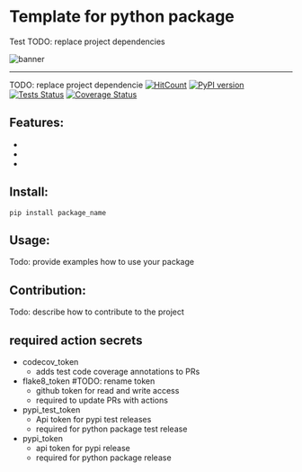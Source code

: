 # Template for python package
Test
TODO: replace project dependencies

![banner](https://bmeyn.github.io/temp_python_pkg/docs/images/project-banner.png)

*****
TODO: replace project dependencie
[![HitCount](https://hits.dwyl.com/BMeyn/temp_python_package.svg?style=flat-square)](http://hits.dwyl.com/BMeyn/temp_python_package)
[![PyPI version](https://badge.fury.io/py/BMeyn.svg)](https://badge.fury.io/py)
[![Tests Status](https://bmeyn.github.io/temp_python_pkg/docs/badget/tests-badget.svg?dummy=8484744)](https://smarie.github.io/python-genbadge/reports/junit/report.html)
[![Coverage Status](https://bmeyn.github.io/temp_python_pkg/docs/badget/coverage-badget.svg?dummy=8484744)](https://github.com/BMeyn/temp_python_pkg)

## Features:
-
-
-

## Install:

```
pip install package_name
```

## Usage:

Todo: provide examples how to use your package

## Contribution:

Todo: describe how to contribute to the project

## required action secrets
- codecov_token
  - adds test code coverage annotations to PRs
- flake8_token #TODO: rename token
  - github token for read and write access 
  - required to update PRs with actions
- pypi_test_token
  - Api token for pypi test releases
  - required for python package test release
- pypi_token
  - api token for pypi release
  - required for python package release
